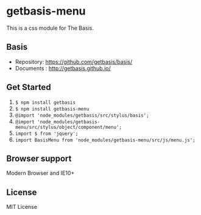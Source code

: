 # getbasis-menu
This is a css module for The Basis.

## Basis
* Repository: https://github.com/getbasis/basis/
* Documents : http://getbasis.github.io/

## Get Started
1. `$ npm install getbasis`
1. `$ npm install getbasis-menu`
1. `@import 'node_modules/getbasis/src/stylus/basis';`
1. `@import 'node_modules/getbasis-menu/src/stylus/object/component/menu';`
1. `import $ from 'jquery';`
1. `import BasisMenu from 'node_modules/getbasis-menu/src/js/menu.js';`

## Browser support
Modern Browser and IE10+

## License
MIT License

